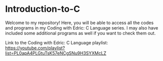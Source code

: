 # Introduction-to-C

Welcome to my repository!
Here, you will be able to access all the codes and programs in my Coding with Edric: C Language series. I may also have included some additional programs as well if you want to check them out.

Link to the Coding with Edric: C Language playlist: https://youtube.com/playlist?list=PL0apA4PLGtuTsK57eNCgSNu9H3SYXMcLZ
